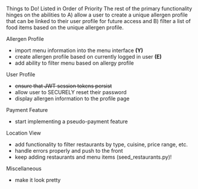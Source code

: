 Things to Do! Listed in Order of Priority
 The rest of the primary functionality hinges on the abilities to A) allow a user to create a unique allergen profile that can be linked to their user profile for future access and B) filter a list of food items based on the unique allergen profile. 

Allergen Profile
  - import menu information into the menu interface **(Y)**
  - create allergen profile based on currently logged in user **(E)**
  - add ability to filter menu based on allergy profile 

User Profile
- ~~ensure that JWT session tokens persist~~
- allow user to SECURELY reset their password
- display allergen information to the profile page

Payment Feature
  - start implementing a pseudo-payment feature

Location View
  - add functionality to filter restaurants by type, cuisine, price range, etc.
  - handle errors properly and push to the front
  - keep adding restaurants and menu items (seed_restaurants.py)!

Miscellaneous
  - make it look pretty

